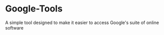 # Google-Tools
A simple tool designed to make it easier to access Google's suite of online software
